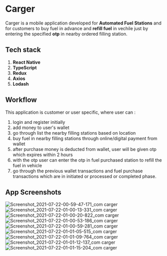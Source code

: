 # Carger
  Carger is a mobile application developed for **Automated Fuel Stations** and for customers to buy fuel in advance and **refill fuel** in vechile just by entering the specified **otp** in nearby ordered filling station. 

## Tech stack 
  1. **React Native**
  2. **TypeScript**
  3. **Redux**
  4. **Axios**
  5. **Lodash**
  
## Workflow
  This application is customer or user specific, where user can : 
  1. login and register initially
  2. add money to user's wallet
  3. go through list the nearby filling stations based on location
  4. buy fuel in nearby filling stations through online/digital payment from wallet
  5. after purchase money is deducted from wallet, user will be given otp which expires within 2 hours
  6. with the otp user can enter the otp in fuel purchased station to refill the fuel in vehicle
  7. go through the previous wallet transactions and fuel purchase transactions which are in initiated or processed or completed phase.
 
 ## App Screenshots
 
![Screenshot_2021-07-22-00-59-47-171_com carger](https://user-images.githubusercontent.com/43293032/126643880-c2c77c07-b041-42b2-90b9-7ccec34db861.jpg)
![Screenshot_2021-07-22-01-00-13-331_com carger](https://user-images.githubusercontent.com/43293032/126643885-aea76a15-1fac-4d13-9550-cd35c0bb0bc5.jpg)
![Screenshot_2021-07-22-01-00-20-822_com carger](https://user-images.githubusercontent.com/43293032/126643893-20a0fb79-94de-4615-9a39-f414e6fb4e31.jpg)
![Screenshot_2021-07-22-01-00-53-186_com carger](https://user-images.githubusercontent.com/43293032/126643899-1f1c0be0-8367-4f84-b598-54ec8adf7bc0.jpg)
![Screenshot_2021-07-22-01-00-59-281_com carger](https://user-images.githubusercontent.com/43293032/126643908-e266bce2-57ba-4d22-8949-22136258a6ca.jpg)
![Screenshot_2021-07-22-01-01-05-515_com carger](https://user-images.githubusercontent.com/43293032/126643920-8b35259e-874c-4574-bd3f-9d10efa9289e.jpg)
![Screenshot_2021-07-22-01-01-09-764_com carger](https://user-images.githubusercontent.com/43293032/126643925-b0318ed8-5595-41c7-b6bc-2a0e89890661.jpg)
![Screenshot_2021-07-22-01-01-12-137_com carger](https://user-images.githubusercontent.com/43293032/126643932-0c0515d8-2cd0-4e57-9f25-2513b7cc9708.jpg)
![Screenshot_2021-07-22-01-01-15-204_com carger](https://user-images.githubusercontent.com/43293032/126643941-cffbc206-fd76-4408-8650-b606430348c4.jpg)
